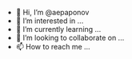 - 👋 Hi, I’m @aepaponov
- 👀 I’m interested in ...
- 🌱 I’m currently learning ...
- 💞️ I’m looking to collaborate on ...
- 📫 How to reach me ...

<!---
aepaponov/aepaponov is a ✨ special ✨ repository because its `README.md` (this file) appears on your GitHub profile.
You can click the Preview link to take a look at your changes.
--->
